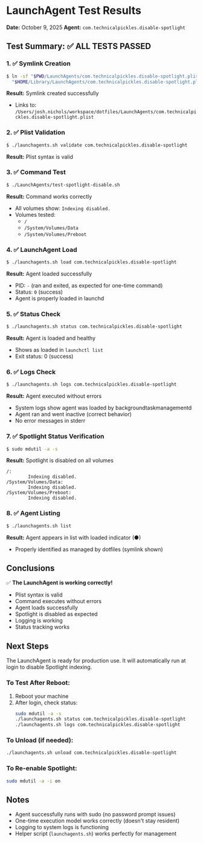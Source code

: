 # LaunchAgent Test Results

**Date:** October 9, 2025
**Agent:** `com.technicalpickles.disable-spotlight`

## Test Summary: ✅ ALL TESTS PASSED

### 1. ✅ Symlink Creation

```bash
$ ln -sf "$PWD/LaunchAgents/com.technicalpickles.disable-spotlight.plist" \
  "$HOME/Library/LaunchAgents/com.technicalpickles.disable-spotlight.plist"
```

**Result:** Symlink created successfully

- Links to: `/Users/josh.nichols/workspace/dotfiles/LaunchAgents/com.technicalpickles.disable-spotlight.plist`

### 2. ✅ Plist Validation

```bash
$ ./launchagents.sh validate com.technicalpickles.disable-spotlight
```

**Result:** Plist syntax is valid

### 3. ✅ Command Test

```bash
$ ./LaunchAgents/test-spotlight-disable.sh
```

**Result:** Command works correctly

- All volumes show: `Indexing disabled.`
- Volumes tested:
  - `/`
  - `/System/Volumes/Data`
  - `/System/Volumes/Preboot`

### 4. ✅ LaunchAgent Load

```bash
$ ./launchagents.sh load com.technicalpickles.disable-spotlight
```

**Result:** Agent loaded successfully

- PID: `-` (ran and exited, as expected for one-time command)
- Status: `0` (success)
- Agent is properly loaded in launchd

### 5. ✅ Status Check

```bash
$ ./launchagents.sh status com.technicalpickles.disable-spotlight
```

**Result:** Agent is loaded and healthy

- Shows as loaded in `launchctl list`
- Exit status: 0 (success)

### 6. ✅ Logs Check

```bash
$ ./launchagents.sh logs com.technicalpickles.disable-spotlight
```

**Result:** Agent executed without errors

- System logs show agent was loaded by backgroundtaskmanagementd
- Agent ran and went inactive (correct behavior)
- No error messages in stderr

### 7. ✅ Spotlight Status Verification

```bash
$ sudo mdutil -a -s
```

**Result:** Spotlight is disabled on all volumes

```
/:
        Indexing disabled.
/System/Volumes/Data:
        Indexing disabled.
/System/Volumes/Preboot:
        Indexing disabled.
```

### 8. ✅ Agent Listing

```bash
$ ./launchagents.sh list
```

**Result:** Agent appears in list with loaded indicator (●)

- Properly identified as managed by dotfiles (symlink shown)

## Conclusions

✅ **The LaunchAgent is working correctly!**

- Plist syntax is valid
- Command executes without errors
- Agent loads successfully
- Spotlight is disabled as expected
- Logging is working
- Status tracking works

## Next Steps

The LaunchAgent is ready for production use. It will automatically run at login to disable Spotlight indexing.

### To Test After Reboot:

1. Reboot your machine
2. After login, check status:
   ```bash
   sudo mdutil -a -s
   ./launchagents.sh status com.technicalpickles.disable-spotlight
   ./launchagents.sh logs com.technicalpickles.disable-spotlight
   ```

### To Unload (if needed):

```bash
./launchagents.sh unload com.technicalpickles.disable-spotlight
```

### To Re-enable Spotlight:

```bash
sudo mdutil -a -i on
```

## Notes

- Agent successfully runs with sudo (no password prompt issues)
- One-time execution model works correctly (doesn't stay resident)
- Logging to system logs is functioning
- Helper script (`launchagents.sh`) works perfectly for management
